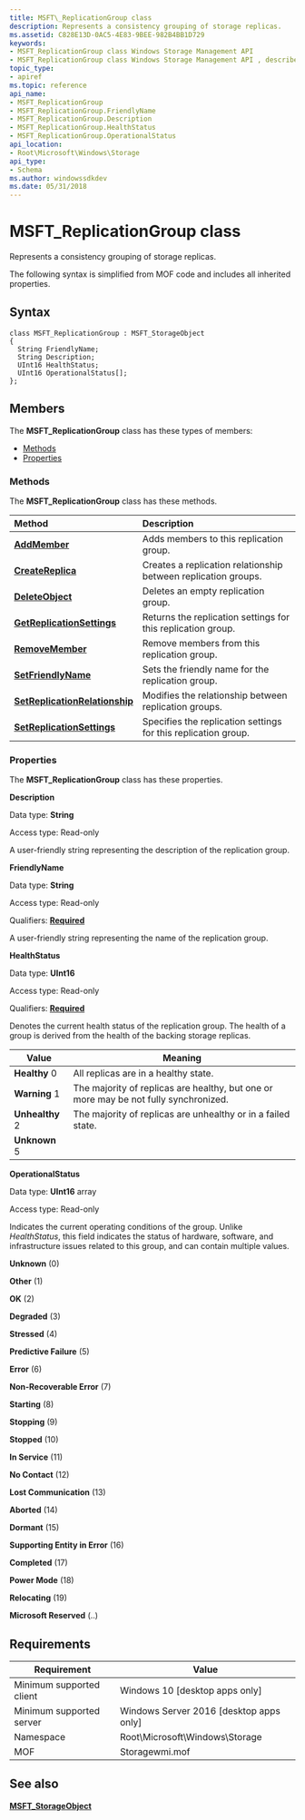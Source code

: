 ```yaml
---
title: MSFT\_ReplicationGroup class
description: Represents a consistency grouping of storage replicas.
ms.assetid: C828E13D-0AC5-4E83-9BEE-982B4BB1D729
keywords:
- MSFT_ReplicationGroup class Windows Storage Management API
- MSFT_ReplicationGroup class Windows Storage Management API , described
topic_type:
- apiref
ms.topic: reference
api_name:
- MSFT_ReplicationGroup
- MSFT_ReplicationGroup.FriendlyName
- MSFT_ReplicationGroup.Description
- MSFT_ReplicationGroup.HealthStatus
- MSFT_ReplicationGroup.OperationalStatus
api_location:
- Root\Microsoft\Windows\Storage
api_type:
- Schema
ms.author: windowssdkdev
ms.date: 05/31/2018
---
```


# MSFT\_ReplicationGroup class

Represents a consistency grouping of storage replicas.

The following syntax is simplified from MOF code and includes all inherited properties.

## Syntax

``` syntax
class MSFT_ReplicationGroup : MSFT_StorageObject
{
  String FriendlyName;
  String Description;
  UInt16 HealthStatus;
  UInt16 OperationalStatus[];
};
```

## Members

The **MSFT\_ReplicationGroup** class has these types of members:

-   [Methods](#methods)
-   [Properties](#properties)

### Methods

The **MSFT\_ReplicationGroup** class has these methods.



| Method                                                                                 | Description                                                               |
|:---------------------------------------------------------------------------------------|:--------------------------------------------------------------------------|
| [**AddMember**](msft-replicationgroup-addmember.md)                                   | Adds members to this replication group.                        |
| [**CreateReplica**](msft-replicationgroup-createreplica.md)                           | Creates a replication relationship between replication groups. |
| [**DeleteObject**](msft-replicationgroup-deleteobject.md)                             | Deletes an empty replication group.                            |
| [**GetReplicationSettings**](msft-replicationgroup-getreplicationsettings.md)         | Returns the replication settings for this replication group.   |
| [**RemoveMember**](msft-replicationgroup-removemember.md)                             | Remove members from this replication group.                    |
| [**SetFriendlyName**](msft-replicationgroup-setfriendlyname.md)                       | Sets the friendly name for the replication group.              |
| [**SetReplicationRelationship**](msft-replicationgroup-setreplicationrelationship.md) | Modifies the relationship between replication groups.          |
| [**SetReplicationSettings**](msft-replicationgroup-setreplicationsettings.md)         | Specifies the replication settings for this replication group. |



 

### Properties

The **MSFT\_ReplicationGroup** class has these properties.

 

**Description**
   

Data type: **String**
 

Access type: Read-only
 

A user-friendly string representing the description of the replication group.

 

**FriendlyName**
   

Data type: **String**
 

Access type: Read-only
 

Qualifiers: [**Required**](/windows/win32/wmisdk/standard-qualifiers)
 

A user-friendly string representing the name of the replication group.

 

**HealthStatus**
   

Data type: **UInt16**
 

Access type: Read-only
 

Qualifiers: [**Required**](/windows/win32/wmisdk/standard-qualifiers)
 

Denotes the current health status of the replication group. The health of a group is derived from the health of the backing storage replicas.



| Value                                                                                                                                                                                                                               | Meaning                                                                                         |
|-------------------------------------------------------------------------------------------------------------------------------------------------------------------------------------------------------------------------------------|-------------------------------------------------------------------------------------------------|
|  **Healthy** 0          | All replicas are in a healthy state.                                                 |
|  **Warning** 1          | The majority of replicas are healthy, but one or more may be not fully synchronized. |
|  **Unhealthy** 2  | The majority of replicas are unhealthy or in a failed state.                         |
|  **Unknown** 5          |                                                                                                 |



 

 

**OperationalStatus**
   

Data type: **UInt16** array
 

Access type: Read-only
 

Indicates the current operating conditions of the group. Unlike *HealthStatus*, this field indicates the status of hardware, software, and infrastructure issues related to this group, and can contain multiple values.

 

**Unknown** (0)
 

**Other** (1)
 

**OK** (2)
 

**Degraded** (3)
 

**Stressed** (4)
 

**Predictive Failure** (5)
 

**Error** (6)
 

**Non-Recoverable Error** (7)
 

**Starting** (8)
 

**Stopping** (9)
 

**Stopped** (10)
 

**In Service** (11)
 

**No Contact** (12)
 

**Lost Communication** (13)
 

**Aborted** (14)
 

**Dormant** (15)
 

**Supporting Entity in Error** (16)
 

**Completed** (17)
 

**Power Mode** (18)
 

**Relocating** (19)
 

**Microsoft Reserved** (..)
 

 

## Requirements



| Requirement | Value |
|-------------------------------------|-------------------------------------------------------------------------------------------|
| Minimum supported client | Windows 10 \[desktop apps only\]                                               |
| Minimum supported server | Windows Server 2016 \[desktop apps only\]                                      |
| Namespace                | Root\\Microsoft\\Windows\\Storage                                              |
| MOF                      |  Storagewmi.mof  |



## See also

 

[**MSFT\_StorageObject**](msft-storageobject.md)
 

 

